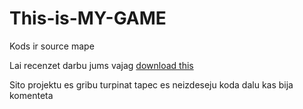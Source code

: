 # This-is-MY-GAME

Kods ir source mape

Lai recenzet darbu jums vajag [download this](https://github.com/nedius/This-is-MY-GAME/releases/download/alfa_1.0/alfa.build.1.0.zip)

Sito projektu es gribu turpinat tapec es neizdeseju koda dalu kas bija komenteta
